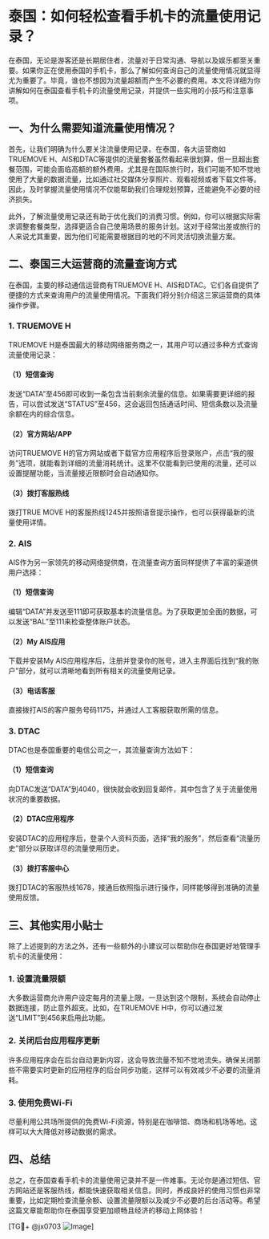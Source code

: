 # 泰国：如何轻松查看手机卡的流量使用记录？

在泰国，无论是游客还是长期居住者，流量对于日常沟通、导航以及娱乐都至关重要。如果你正在使用泰国的手机卡，那么了解如何查询自己的流量使用情况就显得尤为重要了。毕竟，谁也不想因为流量超额而产生不必要的费用。本文将详细为你讲解如何在泰国查看手机卡的流量使用记录，并提供一些实用的小技巧和注意事项。

## 一、为什么需要知道流量使用情况？

首先，让我们明确为什么要关注流量使用记录。在泰国，各大运营商如TRUEMOVE H、AIS和DTAC等提供的流量套餐虽然看起来很划算，但一旦超出套餐范围，可能会面临高额的额外费用。尤其是在国际旅行时，我们可能不知不觉地使用了大量的数据流量，比如通过社交媒体分享照片、观看视频或者下载文件等。因此，及时掌握流量使用情况不仅能帮助我们合理规划预算，还能避免不必要的经济损失。

此外，了解流量使用记录还有助于优化我们的消费习惯。例如，你可以根据实际需求调整套餐类型，选择更适合自己使用场景的服务计划。这对于经常出差或旅行的人来说尤其重要，因为他们可能需要根据目的地的不同灵活切换流量方案。

## 二、泰国三大运营商的流量查询方式

在泰国，主要的移动通信运营商有TRUEMOVE H、AIS和DTAC。它们各自提供了便捷的方式来查询用户的流量使用情况。下面我们将分别介绍这三家运营商的具体操作步骤。

### 1. TRUEMOVE H

TRUEMOVE H是泰国最大的移动网络服务商之一，其用户可以通过多种方式查询流量使用记录：

#### （1）短信查询
发送“DATA”至456即可收到一条包含当前剩余流量的信息。如果需要更详细的报告，可以尝试发送“STATUS”至456，这会返回包括通话时间、短信条数以及流量余额在内的综合信息。

#### （2）官方网站/APP
访问TRUEMOVE H的官方网站或者下载官方应用程序后登录账户，点击“我的服务”选项，就能看到详细的流量消耗统计。这里不仅能看到已使用的流量，还可以设置提醒功能，当流量接近限额时会自动通知你。

#### （3）拨打客服热线
拨打TRUE MOVE H的客服热线1245并按照语音提示操作，也可以获得最新的流量使用详情。

### 2. AIS

AIS作为另一家领先的移动网络提供商，在流量查询方面同样提供了丰富的渠道供用户选择：

#### （1）短信查询
编辑“DATA”并发送至111即可获取基本的流量信息。为了获取更加全面的数据，可以发送“BAL”至111来检查整体账户状态。

#### （2）My AIS应用
下载并安装My AIS应用程序后，注册并登录你的账号，进入主界面后找到“我的账户”部分，就可以清晰地看到所有相关的流量使用记录。

#### （3）电话客服
直接拨打AIS的客户服务号码1175，并通过人工客服获取所需的信息。

### 3. DTAC

DTAC也是泰国重要的电信公司之一，其流量查询方法如下：

#### （1）短信查询
向DTAC发送“DATA”到4040，很快就会收到回复邮件，其中包含了关于流量使用状况的重要数据。

#### （2）DTAC应用程序
安装DTAC的应用程序后，登录个人资料页面，选择“我的服务”，然后查看“流量历史”部分以获取详尽的流量使用历史。

#### （3）拨打客服中心
拨打DTAC的客服热线1678，接通后依照指示进行操作，同样能够得到准确的流量使用反馈。

## 三、其他实用小贴士

除了上述提到的方法之外，还有一些额外的小建议可以帮助你在泰国更好地管理手机卡的流量使用：

### 1. 设置流量限额
大多数运营商允许用户设定每月的流量上限。一旦达到这个限制，系统会自动停止数据连接，防止意外超支。比如，在TRUEMOVE H中，你可以通过发送“LIMIT”到456来启用此功能。

### 2. 关闭后台应用程序更新
许多应用程序会在后台自动更新内容，这会导致流量不知不觉地流失。确保关闭那些不需要实时更新的应用程序的后台同步功能，这样可以有效减少不必要的流量消耗。

### 3. 使用免费Wi-Fi
尽量利用公共场所提供的免费Wi-Fi资源，特别是在咖啡馆、商场和机场等地。这样可以大大降低对移动数据的需求。

## 四、总结

总之，在泰国查看手机卡的流量使用记录并不是一件难事。无论你是通过短信、官方网站还是客服热线，都能快速获取相关信息。同时，养成良好的使用习惯也非常重要，比如定期检查流量余额、设置流量限额以及减少不必要的后台活动等。希望这篇文章能帮助你在泰国享受更加顺畅且经济的移动上网体验！

[TG💪+ @jx0703 ![Image](https://github.com/user-attachments/assets/dbca1d08-cadb-493c-b0ec-ad6f7a83f270)]